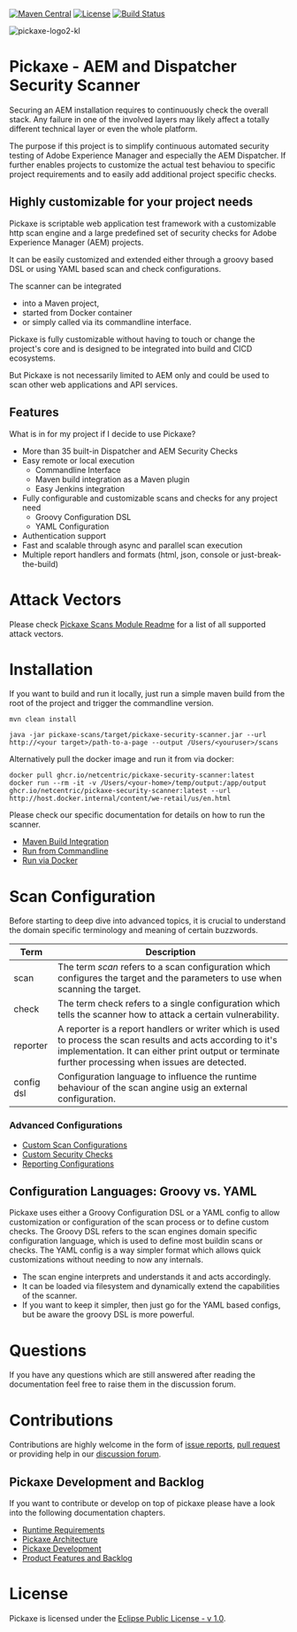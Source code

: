 [![Maven Central](https://maven-badges.herokuapp.com/maven-central/biz.netcentric.security/pickaxe/badge.svg)](https://maven-badges.herokuapp.com/maven-central/biz.netcentric.security/pickaxe)
[![License](https://img.shields.io/badge/License-EPL%201.0-red.svg)](https://opensource.org/licenses/EPL-1.0)
[![Build Status](https://github.com/netcentric/pickaxe-security-scanner/actions/workflows/ci.yml/badge.svg?branch=develop)](https://github.com/netcentric/pickaxe-security-scanner/actions/workflows/ci.yml)

![pickaxe-logo2-kl](https://user-images.githubusercontent.com/3109217/134664102-fad8ef35-68da-4466-aa22-8558638c2109.png)
# Pickaxe - AEM and Dispatcher Security Scanner

Securing an AEM installation requires to continuously check the overall stack. Any failure in one of the involved layers may likely affect a totally different technical layer or even the whole platform.

The purpose if this project is to simplify continuous automated security testing of Adobe Experience Manager and especially the AEM Dispatcher.
If further enables projects to customize the actual test behaviou to specific project requirements and to easily add additional project specific checks.

## Highly customizable for your project needs

Pickaxe is scriptable web application test framework with a customizable http scan engine and a large predefined set of security checks for Adobe Experience Manager (AEM) projects.

It can be easily customized and extended either through a groovy based DSL or using YAML based scan and check configurations.

The scanner can be integrated 
* into a Maven project, 
* started from Docker container 
* or simply called via its commandline interface.

Pickaxe is fully customizable without having to touch or change the project's core and 
is designed to be integrated into build and CICD ecosystems. 

But Pickaxe is not necessarily limited to AEM only and could be used to scan other web applications and API services.

## Features 

What is in for my project if I decide to use Pickaxe?

- More than 35 built-in Dispatcher and AEM Security Checks
- Easy remote or local execution
    - Commandline Interface
    - Maven build integration as a Maven plugin
    - Easy Jenkins integration
- Fully configurable and customizable scans and checks for any project need
    - Groovy Configuration DSL
    - YAML Configuration
- Authentication support
- Fast and scalable through async and parallel scan execution
- Multiple report handlers and formats (html, json, console or just-break-the-build)

# Attack Vectors

Please check [Pickaxe Scans Module Readme](/pickaxe-scans/README.md) for a list of all supported attack vectors.

# Installation

If you want to build and run it locally, just run a simple maven build from the root of the project and trigger the commandline version.

    mvn clean install
    
    java -jar pickaxe-scans/target/pickaxe-security-scanner.jar --url http://<your target>/path-to-a-page --output /Users/<youruser>/scans
    
Alternatively pull the docker image and run it from via docker:

    docker pull ghcr.io/netcentric/pickaxe-security-scanner:latest
    docker run --rm -it -v /Users/<your-home>/temp/output:/app/output ghcr.io/netcentric/pickaxe-security-scanner:latest --url http://host.docker.internal/content/we-retail/us/en.html
    

Please check our specific documentation for details on how to run the scanner.

* [Maven Build Integration](/documentation/run-with-maven.md)
* [Run from Commandline](/documentation/run-with-cli.md)
* [Run via Docker](/documentation/run-with-docker.md)


# Scan Configuration

Before starting to deep dive into advanced topics, 
it is crucial to understand the domain specific terminology and meaning of certain buzzwords.

| Term    | Description |
|---------|-------------|
| scan| The term _scan_ refers to a scan configuration which configures the target and the parameters to use when scanning the target. |
| check   | The term check refers to a single configuration which tells the scanner how to attack a certain vulnerability. | 
| reporter  |   A reporter is a report handlers or writer which is used to process the scan results and acts according to it's implementation. It can either print output or terminate further processing when issues are detected.|  
| config dsl  |  Configuration language to influence the runtime behaviour of the scan angine usig an external configuration. |    

### Advanced Configurations

* [Custom Scan Configurations](/documentation/custom-scan.md)
* [Custom Security Checks](/documentation/custom-checks.md)
* [Reporting Configurations](/documentation/reporting.md)

## Configuration Languages: Groovy vs. YAML

Pickaxe uses either a Groovy Configuration DSL or a YAML config to allow customization or configuration of the scan process or to define custom checks.
The Groovy DSL refers to the scan engines domain specific configuration language, which is used to define most buildin scans or checks.
The YAML config is a way simpler format which allows quick customizations without needing to now any internals.

* The scan engine interprets and understands it and acts accordingly.
* It can be loaded via filesystem and dynamically extend the capabilities of the scanner.
* If you want to keep it simpler, then just go for the YAML based configs, but be aware the groovy DSL is more powerful.

# Questions

If you have any questions which are still answered after reading the documentation feel free to raise them in the discussion forum.

# Contributions

Contributions are highly welcome in the form of [issue reports](https://github.com/Netcentric/pickaxe-security-scanner/issues), [pull request](https://docs.github.com/en/free-pro-team@latest/github/collaborating-with-issues-and-pull-requests/creating-a-pull-request-from-a-fork) or providing help in our [discussion forum](https://github.com/Netcentric/pickaxe-security-scanner/discussions).

## Pickaxe Development and Backlog

If you want to contribute or develop on top of pickaxe please have a look into the following documentation chapters.

* [Runtime Requirements](/documentation/runtime-requirements.md)
* [Pickaxe Architecture](/documentation/architecture.md)
* [Pickaxe Development](/documentation/development.md)
* [Product Features and Backlog](/documentation/backlog.md)

# License
Pickaxe is licensed under the [Eclipse Public License - v 1.0](LICENSE.txt).
